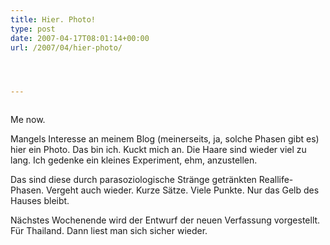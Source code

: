 ```yaml
---
title: Hier. Photo!
type: post
date: 2007-04-17T08:01:14+00:00
url: /2007/04/hier-photo/




---
```

<div class="flickr">
  <a href="http://www.flickr.com/photos/schreibblogade/462510522/"><img src="//farm1.static.flickr.com/242/462510522_6976374920.jpg" class="flickr-photo" alt="" /></a></p>

  <p>
    Me now.
  </p>
</div>

Mangels Interesse an meinem Blog (meinerseits, ja, solche Phasen gibt es) hier ein Photo. Das bin ich. Kuckt mich an. Die Haare sind wieder viel zu lang. Ich gedenke ein kleines Experiment, ehm, anzustellen.

Das sind diese durch parasoziologische Stränge getränkten Reallife-Phasen. Vergeht auch wieder. Kurze Sätze. Viele Punkte. Nur das Gelb des Hauses bleibt.

Nächstes Wochenende wird der Entwurf der neuen Verfassung vorgestellt. Für Thailand. Dann liest man sich sicher wieder.
